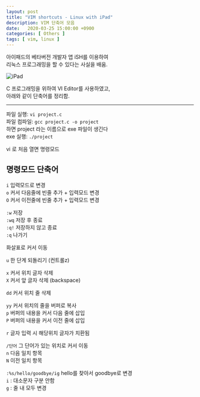 ```yaml
---
layout: post
title: "VIM shortcuts - Linux with iPad"
description: VIM 단축어 모음
date:   2020-03-25 15:00:00 +0900
categories: [ Others ]
tags: [ vim, linux ]
---
```


아이패드의 베타버전 개발자 앱 iSH를 이용하여  
리눅스 프로그래밍을 할 수 있다는 사실을 배움.

![iPad](https://imgur.com/y4frS0p.png)

C 프로그래밍을 위하여 VI Editor를 사용하였고,  
아래와 같이 단축어를 정리함.

-----

파일 실행: `vi project.c`  
파일 컴파일: `gcc project.c -o project`  
 하면 project 라는 이름으로 exe 파일이 생긴다  
exe 실행: `./project`

vi 로 처음 열면 명령모드

## 명령모드 단축어
`i` 입력모드로 변경  
`o` 커서 다음줄에 빈줄 추가 + 입력모드 변경  
`O` 커서 이전줄에 빈줄 추가 + 입력모드 변경  

`:w` 저장   
`:wq`  저장 후 종료   
`:q!` 저장하지 않고 종료   
`:q` 나가기   

화살표로 커서 이동

`u` 한 단계 되돌리기 (컨트롤z)

`x` 커서 위치 글자 삭제   
`X` 커서 앞 글자 삭제 (backspace)

`dd` 커서 위치 줄 삭제

`yy` 커서 위치의 줄을 버퍼로 복사   
`p` 버퍼의 내용을 커서 다음 줄에 삽입   
`P` 버퍼의 내용을 커서 이전 줄에 삽입

`r` 글자 입력 시 해당위치 글자가 치환됨

`/단어` 그 단어가 있는 위치로 커서 이동  
`n` 다음 일치 항목   
`N` 이전 일치 항목  

`:%s/hello/goodbye/ig`  hello를 찾아서 goodbye로 변경  
`i` : 대소문자 구분 안함  
`g` : 줄 내 모두 변경
